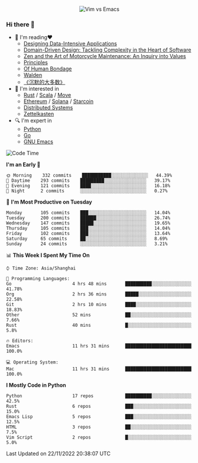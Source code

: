 <p align="center">
    <img src="https://gist.githubusercontent.com/coldnight/e696baffb094e71c96cb302118878eae/raw/40ea5053a6f66cc65f90f437e4173497da225958/banner.gif" alt="Vim vs Emacs" />
</p>

### Hi there 👋

- 📖 I'm reading❤️
    + [Designing Data-Intensive Applications](https://www.oreilly.com/library/view/designing-data-intensive-applications/9781491903063/)
    + [Domain-Driven Design: Tackling Complexity in the Heart of Software](https://www.dddcommunity.org/book/evans_2003/)
    + [Zen and the Art of Motorcycle Maintenance: An Inquiry into Values](https://en.wikipedia.org/wiki/Zen_and_the_Art_of_Motorcycle_Maintenance)
    + [Principles](https://www.principles.com/)
    + [Of Human Bondage](https://en.wikipedia.org/wiki/Of_Human_Bondage)
    + [Walden](https://en.wikipedia.org/wiki/Walden)
    + [《沉默的大多数》](https://en.wikipedia.org/wiki/Silent_majority)
- 🌱 I'm interested in
    + [Rust](https://www.rust-lang.org/) / [Scala](https://www.scala-lang.org/) / [Move](https://github.com/move-language/move/)
    + [Ethereum](https://ethereum.org/en/) / [Solana](https://solana.com/) / [Starcoin](https://github.com/starcoinorg/starcoin)
	+ [Distributed Systems](https://www.linuxzen.com/notes/topics/20200320174417_%E5%88%86%E5%B8%83%E5%BC%8F/)
	+ [Zettelkasten](https://www.linuxzen.com/notes/notes/20220120080920-slip_box/)
- 🔍 I'm expert in
    + [Python](https://www.python.org/)
    + [Go](https://go.dev/)
    + [GNU Emacs](https://www.gnu.org/software/emacs/)

<!--START_SECTION:waka-->
![Code Time](http://img.shields.io/badge/Code%20Time-1%2C715%20hrs%202%20mins-blue)

**I'm an Early 🐤** 

```text
🌞 Morning    332 commits    ███████████░░░░░░░░░░░░░░   44.39% 
🌆 Daytime    293 commits    █████████░░░░░░░░░░░░░░░░   39.17% 
🌃 Evening    121 commits    ████░░░░░░░░░░░░░░░░░░░░░   16.18% 
🌙 Night      2 commits      ░░░░░░░░░░░░░░░░░░░░░░░░░   0.27%

```
📅 **I'm Most Productive on Tuesday** 

```text
Monday       105 commits    ███░░░░░░░░░░░░░░░░░░░░░░   14.04% 
Tuesday      200 commits    ██████░░░░░░░░░░░░░░░░░░░   26.74% 
Wednesday    147 commits    █████░░░░░░░░░░░░░░░░░░░░   19.65% 
Thursday     105 commits    ███░░░░░░░░░░░░░░░░░░░░░░   14.04% 
Friday       102 commits    ███░░░░░░░░░░░░░░░░░░░░░░   13.64% 
Saturday     65 commits     ██░░░░░░░░░░░░░░░░░░░░░░░   8.69% 
Sunday       24 commits     ░░░░░░░░░░░░░░░░░░░░░░░░░   3.21%

```


📊 **This Week I Spent My Time On** 

```text
⌚︎ Time Zone: Asia/Shanghai

💬 Programming Languages: 
Go                       4 hrs 48 mins       ██████████░░░░░░░░░░░░░░░   41.78% 
Org                      2 hrs 36 mins       █████░░░░░░░░░░░░░░░░░░░░   22.58% 
Git                      2 hrs 10 mins       ████░░░░░░░░░░░░░░░░░░░░░   18.83% 
Other                    52 mins             ██░░░░░░░░░░░░░░░░░░░░░░░   7.66% 
Rust                     40 mins             █░░░░░░░░░░░░░░░░░░░░░░░░   5.8%

🔥 Editors: 
Emacs                    11 hrs 31 mins      █████████████████████████   100.0%

💻 Operating System: 
Mac                      11 hrs 31 mins      █████████████████████████   100.0%

```

**I Mostly Code in Python** 

```text
Python                   17 repos            ██████████░░░░░░░░░░░░░░░   42.5% 
Rust                     6 repos             ███░░░░░░░░░░░░░░░░░░░░░░   15.0% 
Emacs Lisp               5 repos             ███░░░░░░░░░░░░░░░░░░░░░░   12.5% 
HTML                     3 repos             ██░░░░░░░░░░░░░░░░░░░░░░░   7.5% 
Vim Script               2 repos             █░░░░░░░░░░░░░░░░░░░░░░░░   5.0%

```



 Last Updated on 22/11/2022 20:38:07 UTC
<!--END_SECTION:waka-->
